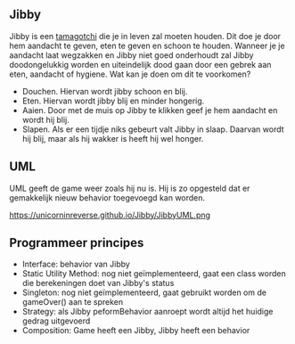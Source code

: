 ## Jibby

Jibby is een [tamagotchi](https://en.wikipedia.org/wiki/Tamagotchi) die je in leven zal moeten houden. Dit doe je door hem aandacht te geven, eten te geven en schoon te houden. Wanneer je je aandacht laat wegzakken en Jibby niet goed onderhoudt zal Jibby doodongelukkig worden en uiteindelijk dood gaan door een gebrek aan eten, aandacht of hygiene. Wat kan je doen om dit te voorkomen?

- Douchen. Hiervan wordt jibby schoon en blij. 
- Eten. Hiervan wordt jibby blij en minder hongerig.
- Aaien. Door met de muis op Jibby te klikken geef je hem aandacht en wordt hij blij. 
- Slapen. Als er een tijdje niks gebeurt valt Jibby in slaap. Daarvan wordt hij blij, maar als hij wakker is heeft hij wel honger.

## UML

UML geeft de game weer zoals hij nu is. Hij is zo opgesteld dat er gemakkelijk nieuw behavior toegevoegd kan worden. 

https://unicorninreverse.github.io/Jibby/JibbyUML.png

## Programmeer principes

- Interface: behavior van Jibby
- Static Utility Method: nog niet geïmplementeerd, gaat een class worden die berekeningen doet van Jibby's status
- Singleton: nog niet geïmplementeerd, gaat gebruikt worden om de gameOver() aan te spreken
- Strategy: als Jibby peformBehavior aanroept wordt altijd het huidige gedrag uitgevoerd
- Composition: Game heeft een Jibby, Jibby heeft een behavior

